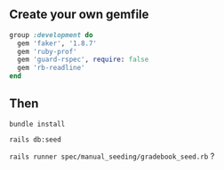 ## Create your own gemfile

```ruby
group :development do
  gem 'faker', '1.8.7'
  gem 'ruby-prof'
  gem 'guard-rspec', require: false
  gem 'rb-readline'
end
```

## Then

`bundle install`

`rails db:seed`

`rails runner spec/manual_seeding/gradebook_seed.rb` ?
